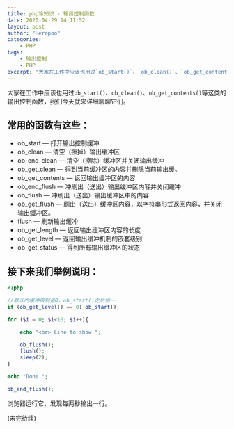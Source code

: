 ```yaml
---
title: php冷知识 - 输出控制函数
date: 2020-04-29 14:11:52
layout: post
author: "Heropoo"
categories: 
    - PHP
tags:
    - 输出控制
    - PHP
excerpt: "大家在工作中应该也用过`ob_start()`、`ob_clean()`、`ob_get_contents()`等这类的输出控制函数，我们今天就来详细聊聊它们。"
---
```

大家在工作中应该也用过`ob_start()`、`ob_clean()`、`ob_get_contents()`等这类的输出控制函数，我们今天就来详细聊聊它们。

## 常用的函数有这些：
- ob_start — 打开输出控制缓冲
- ob_clean — 清空（擦掉）输出缓冲区
- ob_end_clean — 清空（擦除）缓冲区并关闭输出缓冲
- ob_get_clean — 得到当前缓冲区的内容并删除当前输出缓。
- ob_get_contents — 返回输出缓冲区的内容
- ob_end_flush — 冲刷出（送出）输出缓冲区内容并关闭缓冲
- ob_flush — 冲刷出（送出）输出缓冲区中的内容
- ob_get_flush — 刷出（送出）缓冲区内容，以字符串形式返回内容，并关闭输出缓冲区。
- flush — 刷新输出缓冲
- ob_get_length — 返回输出缓冲区内容的长度
- ob_get_level — 返回输出缓冲机制的嵌套级别
- ob_get_status — 得到所有输出缓冲区的状态

## 接下来我们举例说明：
```php
<?php

//默认的缓冲级别是0，ob_start()之后加一
if (ob_get_level() == 0) ob_start();

for ($i = 0; $i<10; $i++){

    echo "<br> Line to show.";

    ob_flush();
    flush();
    sleep(2);
}

echo "Done.";

ob_end_flush();
```
浏览器运行它，发现每两秒输出一行。


(未完待续)